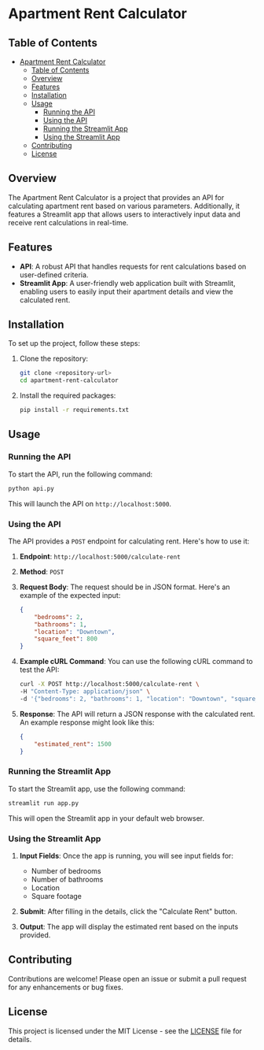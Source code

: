 # Apartment Rent Calculator

## Table of Contents
- [Apartment Rent Calculator](#apartment-rent-calculator)
  - [Table of Contents](#table-of-contents)
  - [Overview](#overview)
  - [Features](#features)
  - [Installation](#installation)
  - [Usage](#usage)
    - [Running the API](#running-the-api)
    - [Using the API](#using-the-api)
    - [Running the Streamlit App](#running-the-streamlit-app)
    - [Using the Streamlit App](#using-the-streamlit-app)
  - [Contributing](#contributing)
  - [License](#license)

## Overview

The Apartment Rent Calculator is a project that provides an API for calculating apartment rent based on various parameters. Additionally, it features a Streamlit app that allows users to interactively input data and receive rent calculations in real-time.

## Features

- **API**: A robust API that handles requests for rent calculations based on user-defined criteria.
- **Streamlit App**: A user-friendly web application built with Streamlit, enabling users to easily input their apartment details and view the calculated rent.

## Installation

To set up the project, follow these steps:

1. Clone the repository:
   ```bash
   git clone <repository-url>
   cd apartment-rent-calculator
   ```

2. Install the required packages:
   ```bash
   pip install -r requirements.txt
   ```

## Usage

### Running the API

To start the API, run the following command:
```bash
python api.py
```
This will launch the API on `http://localhost:5000`.

### Using the API

The API provides a `POST` endpoint for calculating rent. Here's how to use it:

1. **Endpoint**: `http://localhost:5000/calculate-rent`
2. **Method**: `POST`
3. **Request Body**: The request should be in JSON format. Here's an example of the expected input:
   ```json
   {
       "bedrooms": 2,
       "bathrooms": 1,
       "location": "Downtown",
       "square_feet": 800
   }
   ```

4. **Example cURL Command**:
   You can use the following cURL command to test the API:
   ```bash
   curl -X POST http://localhost:5000/calculate-rent \
   -H "Content-Type: application/json" \
   -d '{"bedrooms": 2, "bathrooms": 1, "location": "Downtown", "square_feet": 800}'
   ```

5. **Response**: The API will return a JSON response with the calculated rent. An example response might look like this:
   ```json
   {
       "estimated_rent": 1500
   }
   ```

### Running the Streamlit App

To start the Streamlit app, use the following command:
```bash
streamlit run app.py
```
This will open the Streamlit app in your default web browser.

### Using the Streamlit App

1. **Input Fields**: Once the app is running, you will see input fields for:
   - Number of bedrooms
   - Number of bathrooms
   - Location
   - Square footage

2. **Submit**: After filling in the details, click the "Calculate Rent" button.

3. **Output**: The app will display the estimated rent based on the inputs provided.

## Contributing

Contributions are welcome! Please open an issue or submit a pull request for any enhancements or bug fixes.

## License

This project is licensed under the MIT License - see the [LICENSE](LICENSE) file for details.
